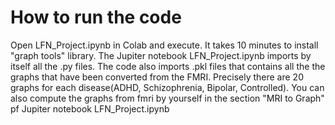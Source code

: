 # How to run the code
Open LFN_Project.ipynb in Colab and execute.
It takes 10 minutes to install "graph tools" library.
The Jupiter notebook LFN_Project.ipynb imports by itself all the .py files.
The code also imports .pkl files that contains all the the graphs that have been converted from the FMRI. 
Precisely there are 20 graphs for each disease(ADHD, Schizophrenia, Bipolar, Controlled).
You can also compute the graphs from fmri by yourself in the section "MRI to Graph" pf Jupiter notebook LFN_Project.ipynb
